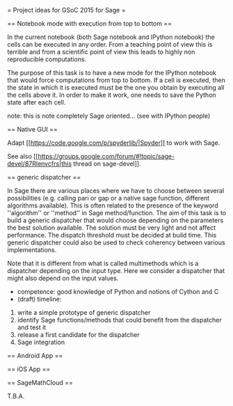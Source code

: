 = Project ideas for GSoC 2015 for Sage =


== Notebook mode with execution from top to bottom ==

In the current notebook (both Sage notebook and IPython notebook) the cells can be executed in any order. From a teaching point of view this is terrible and from a scientific point of view this leads to highly non reproducible computations.

The purpose of this task is to have a new mode for the IPython notebook that would force computations from top to bottom. If a cell is executed, then the state in which it is executed must be the one you obtain by executing all the cells above it. In order to make it work, one needs to save the Python state after each cell.

note: this is note completely Sage oriented... (see with IPython people)

== Native GUI ==

Adapt  [[https://code.google.com/p/spyderlib/|Spyder]] to work with Sage.

See also [[https://groups.google.com/forum/#!topic/sage-devel/87Rlenvcfrs|this thread on sage-devel]].

== generic dispatcher ==

In Sage there are various places where we have to choose between several possibilities (e.g. calling pari or gap or a native sage function, different algorithms available). This is often related to the presence of the keyword ''algorithm'' or ''method'' in Sage method/function. The aim of this task is to build a generic dispatcher that would choose depending on the parameters the best solution available. The solution must be very light and not affect performance. The dispatch threshold must be decided at build time. This generic dispatcher could also be used to check coherency between various implementations.

Note that it is different from what is called multimethods which is a dispatcher depending on the input type. Here we consider a dispatcher that might also depend on the input values.

 * competence: good knowledge of Python and notions of Cython and C
 * (draft) timeline:
  1. write a simple prototype of generic dispatcher
  2. identify Sage functions/methods that could benefit from the dispatcher and test it
  3. release a first candidate for the dispatcher
  4. Sage integration

== Android App ==

== iOS App ==

== SageMathCloud ==

T.B.A.
